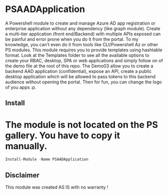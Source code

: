# PSAADApplication

A Powershell module to create and manage Azure AD app registration or enterprise application without any dependency (like graph module). Create a multi-tier application (front end/Backend) with multiple APIs exposed can be painful and error prone when you do it from the portal. To my knowledge, you can’t even do it from tools like CLI/Powershell Az or other PS modules. This module requires you to provide templates using hashtable format. Look at the Templates folder to see all the available options to create your RBAC, desktop, SPA or web applications and simply follow on of the demo file at the root of this repo. The Demo03 allow you to create a backend AAD application (confidential), expose an API, create a public desktop application which will be allowed to pass tokens to this backend audience without opening the portal. Then for fun, you can change the logo of you apps :p.

## Install

# The module is not located on the PS gallery. You have to copy it manually.

```powershell
Install-Module -Name PSAADApplication
```

## Disclaimer

This module was created AS IS with no warranty !
